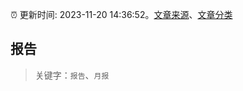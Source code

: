 :alarm_clock: 更新时间: 2023-11-20 14:36:52。[文章来源](/README.md)、[文章分类](/TAGS.md)

## 报告


> 关键字：`报告`、`月报`



